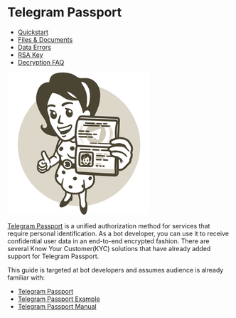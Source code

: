 # Telegram Passport

- [Quickstart](quickstart.md)
- [Files & Documents](files-docs.md)
- [Data Errors](errors.md)
- [RSA Key](key.md)
- [Decryption FAQ](faq.md)

![telegram passport](../docs/photo-tg_passport.gif)

[Telegram Passport] is a unified authorization method for services that require personal identification.
As a bot developer, you can use it to receive confidential user data in an end-to-end encrypted fashion.
There are several Know Your Customer(KYC) solutions that have already added support for Telegram Passport.

This guide is targeted at bot developers and assumes audience is already familiar with:

- [Telegram Passport]
- [Telegram Passport Example]
- [Telegram Passport Manual]

[Telegram Passport]: https://telegram.org/blog/passport
[Telegram Passport Example]: https://core.telegram.org/passport/example
[Telegram Passport Manual]: https://core.telegram.org/passport